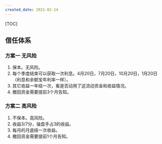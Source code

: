 ```yaml
---
created_date: 2021-02-24
---
```


[TOC]

## 信任体系

### 方案一 无风险

1. 保本。无风险。
2. 每个季度结束可以获取一次利息。4月20日，7月20日，10月20日，1月20日（利息和余额宝年利率一样）。
3. 其它收益一年结一次，看是否动用了这流动资金和收益情况。
4. 撤回资金需要提前3个月告知。

### 方案二 高风险

1. 不保本。高风险。
2. 收益3/7分，操盘手占3的收益。
3. 每月的月底结一次收益。
4. 撤回资金需要提前1个月告知。
